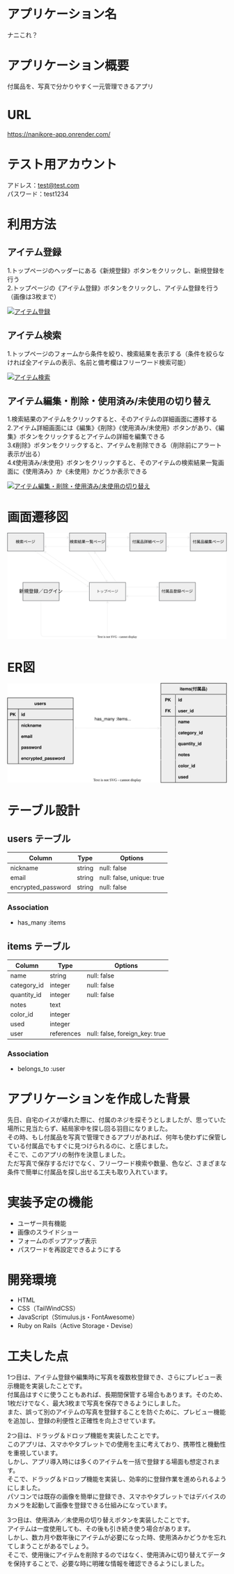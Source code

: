 # アプリケーション名
ナニこれ？

# アプリケーション概要
付属品を、写真で分かりやすく一元管理できるアプリ

# URL

https://nanikore-app.onrender.com/

# テスト用アカウント

アドレス：test@test.com  
パスワード：test1234

# 利用方法
## アイテム登録
1.トップページのヘッダーにある《新規登録》ボタンをクリックし、新規登録を行う  
2.トップページの《アイテム登録》ボタンをクリックし、アイテム登録を行う（画像は3枚まで）

[![アイテム登録](https://drive.google.com/file/d/1r8XVpcXJibg0BWYTo--skHOtWeXXQ1tj/view?usp=sharing)](https://drive.google.com/file/d/1r8XVpcXJibg0BWYTo--skHOtWeXXQ1tj/view?usp=drive_link)

## アイテム検索
1.トップページのフォームから条件を絞り、検索結果を表示する（条件を絞らなければ全アイテムの表示、名前と備考欄はフリーワード検索可能）

[![アイテム検索](https://drive.google.com/file/d/1vskOWh_JzmYHsHbm-GVWJUAMyBGBvU93/view?usp=sharing)](https://drive.google.com/file/d/1vskOWh_JzmYHsHbm-GVWJUAMyBGBvU93/view?usp=sharing)

## アイテム編集・削除・使用済み/未使用の切り替え
1.検索結果のアイテムをクリックすると、そのアイテムの詳細画面に遷移する  
2.アイテム詳細画面には《編集》《削除》《使用済み/未使用》ボタンがあり、《編集》ボタンをクリックするとアイテムの詳細を編集できる  
3.《削除》ボタンをクリックすると、アイテムを削除できる（削除前にアラート表示が出る）  
4.《使用済み/未使用》ボタンをクリックすると、そのアイテムの検索結果一覧画面に《使用済み》か《未使用》かどうか表示できる

[![アイテム編集・削除・使用済み/未使用の切り替え](https://drive.google.com/file/d/1KHgJliht1HgJqnzwzXt8kmmEL3MvzD0V/view?usp=sharing)](https://drive.google.com/file/d/1KHgJliht1HgJqnzwzXt8kmmEL3MvzD0V/view?usp=sharing)

# 画面遷移図
![プレビュー](./NaniKore1.drawio.svg)

# ER図
![プレビュー](./NaniKore2.drawio.svg)

# テーブル設計

## users テーブル

| Column             | Type   | Options     |
| ------------------ | ------ | ----------- |
| nickname           | string | null: false |
| email              | string | null: false, unique: true |
| encrypted_password | string | null: false |

### Association

 - has_many :items


## items テーブル

| Column            | Type       | Options     |
| ----------        | ---------- | ----------- |
| name              | string     | null: false |
| category_id       | integer    | null: false |
| quantity_id       | integer    | null: false |
| notes             | text       |             |
| color_id          | integer    |             |
| used              | integer    |             |
| user              | references | null: false, foreign_key: true |

### Association

 - belongs_to :user

# アプリケーションを作成した背景

先日、自宅のイスが壊れた際に、付属のネジを探そうとしましたが、思っていた場所に見当たらず、結局家中を探し回る羽目になりました。  
その時、もし付属品を写真で管理できるアプリがあれば、何年も使わずに保管している付属品でもすぐに見つけられるのに、と感じました。  
そこで、このアプリの制作を決意しました。  
ただ写真で保存するだけでなく、フリーワード検索や数量、色など、さまざまな条件で簡単に付属品を探し出せる工夫も取り入れています。

# 実装予定の機能
- ユーザー共有機能
- 画像のスライドショー
- フォームのポップアップ表示
- パスワードを再設定できるようにする

# 開発環境
- HTML
- CSS（TailWindCSS）
- JavaScript（Stimulus.js・FontAwesome）
- Ruby on Rails（Active Storage・Devise）

# 工夫した点
1つ目は、アイテム登録や編集時に写真を複数枚登録でき、さらにプレビュー表示機能を実装したことです。  
付属品はすぐに使うこともあれば、長期間保管する場合もあります。そのため、1枚だけでなく、最大3枚まで写真を保存できるようにしました。  
また、誤って別のアイテムの写真を登録することを防ぐために、プレビュー機能を追加し、登録の利便性と正確性を向上させています。 

2つ目は、ドラッグ＆ドロップ機能を実装したことです。  
このアプリは、スマホやタブレットでの使用を主に考えており、携帯性と機動性を重視しています。  
しかし、アプリ導入時には多くのアイテムを一括で登録する場面も想定されます。  
そこで、ドラッグ＆ドロップ機能を実装し、効率的に登録作業を進められるようにしました。  
パソコンでは既存の画像を簡単に登録でき、スマホやタブレットではデバイスのカメラを起動して画像を登録できる仕組みになっています。

3つ目は、使用済み／未使用の切り替えボタンを実装したことです。  
アイテムは一度使用しても、その後も引き続き使う場合があります。  
しかし、数カ月や数年後にアイテムが必要になった時、使用済みかどうかを忘れてしまうことがあるでしょう。  
そこで、使用後にアイテムを削除するのではなく、使用済みに切り替えてデータを保持することで、必要な時に明確な情報を確認できるようにしました。